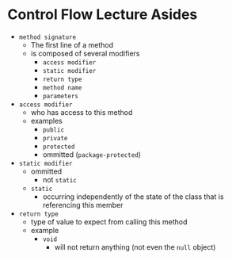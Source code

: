 # Control Flow Lecture Asides
* `method signature`
    * The first line of a method
    * is composed of several modifiers
        * `access modifier`
        * `static modifier`
        * `return type`
        * `method name`
        * `parameters`
* `access modifier`
    * who has access to this method
    * examples
        * `public`
        * `private`
        * `protected`
        * ommitted (`package-protected`)
* `static modifier`
    * ommitted
        * not `static`
    * `static`
        * occurring independently of the state of the class that is referencing this member
* `return type`
    * type of value to expect from calling this method
    * example
        * `void`
            * will not return anything (not even the `null` object)